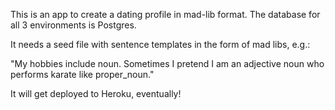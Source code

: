 This is an app to create a dating profile in mad-lib format. The database for all 3 environments is Postgres.

It needs a seed file with sentence templates in the form of mad libs, e.g.:

"My hobbies include noun. Sometimes I pretend I am an adjective noun who performs karate like proper_noun."

It will get deployed to Heroku, eventually!